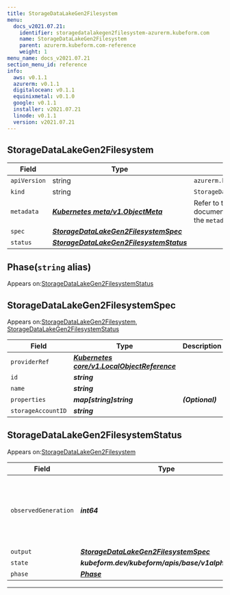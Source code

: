 ```yaml
---
title: StorageDataLakeGen2Filesystem
menu:
  docs_v2021.07.21:
    identifier: storagedatalakegen2filesystem-azurerm.kubeform.com
    name: StorageDataLakeGen2Filesystem
    parent: azurerm.kubeform.com-reference
    weight: 1
menu_name: docs_v2021.07.21
section_menu_id: reference
info:
  aws: v0.1.1
  azurerm: v0.1.1
  digitalocean: v0.1.1
  equinixmetal: v0.1.0
  google: v0.1.1
  installer: v2021.07.21
  linode: v0.1.1
  version: v2021.07.21
---
```


## StorageDataLakeGen2Filesystem
| Field | Type | Description |
| ------ | ----- | ----------- |
| `apiVersion` | string | `azurerm.kubeform.com/v1alpha1` |
|    `kind` | string | `StorageDataLakeGen2Filesystem` |
| `metadata` | ***[Kubernetes meta/v1.ObjectMeta](https://v1-18.docs.kubernetes.io/docs/reference/generated/kubernetes-api/v1.18/#objectmeta-v1-meta)***|Refer to the Kubernetes API documentation for the fields of the `metadata` field.|
| `spec` | ***[StorageDataLakeGen2FilesystemSpec](#storagedatalakegen2filesystemspec)***||
| `status` | ***[StorageDataLakeGen2FilesystemStatus](#storagedatalakegen2filesystemstatus)***||
## Phase(`string` alias)

Appears on:[StorageDataLakeGen2FilesystemStatus](#storagedatalakegen2filesystemstatus)

## StorageDataLakeGen2FilesystemSpec

Appears on:[StorageDataLakeGen2Filesystem](#storagedatalakegen2filesystem), [StorageDataLakeGen2FilesystemStatus](#storagedatalakegen2filesystemstatus)

| Field | Type | Description |
| ------ | ----- | ----------- |
| `providerRef` | ***[Kubernetes core/v1.LocalObjectReference](https://v1-18.docs.kubernetes.io/docs/reference/generated/kubernetes-api/v1.18/#localobjectreference-v1-core)***||
| `id` | ***string***||
| `name` | ***string***||
| `properties` | ***map[string]string***| ***(Optional)*** |
| `storageAccountID` | ***string***||
## StorageDataLakeGen2FilesystemStatus

Appears on:[StorageDataLakeGen2Filesystem](#storagedatalakegen2filesystem)

| Field | Type | Description |
| ------ | ----- | ----------- |
| `observedGeneration` | ***int64***| ***(Optional)*** Resource generation, which is updated on mutation by the API Server.|
| `output` | ***[StorageDataLakeGen2FilesystemSpec](#storagedatalakegen2filesystemspec)***| ***(Optional)*** |
| `state` | ***kubeform.dev/kubeform/apis/base/v1alpha1.State***| ***(Optional)*** |
| `phase` | ***[Phase](#phase)***| ***(Optional)*** |
---
